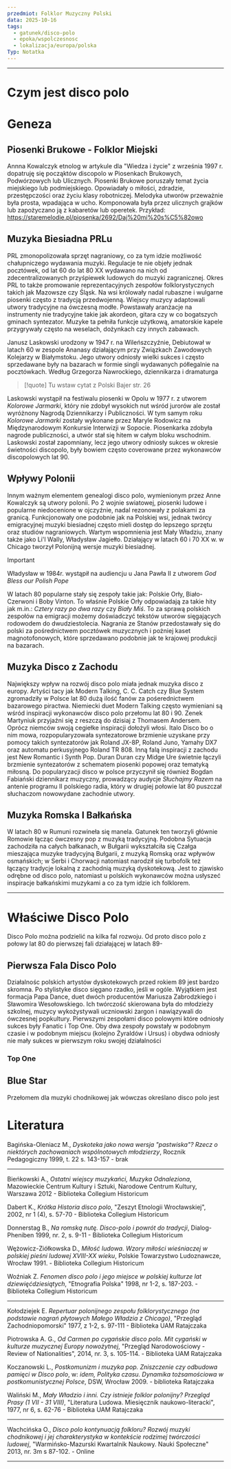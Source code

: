 ```yaml
---
przedmiot: Folklor Muzyczny Polski
data: 2025-10-16
tags:
  - gatunek/disco-polo
  - epoka/wspolczesnosc
  - lokalizacja/europa/polska
Typ: Notatka
---
```

---

# Czym jest disco polo


# Geneza
## Piosenki Brukowe - Folklor Miejski
Annna Kowalczyk etnolog w artykule dla "Wiedza i życie" z września 1997 r. dopatruję się począktów discopolo w Piosenkach Brukowych, Podwórzowych lub Ulicznych. 
Piosenki Brukowe poruszały temat życia miejskiego lub podmiejskiego. Opowiadały o miłości, zdradzie, przestępczości oraz życiu klasy robotniczej. 
Melodyka utworów przeważnie była prosta, wpadająca w ucho. Komponowała była przez ulicznych grajków lub zapożyczano ją z kabaretów lub operetek. 
Przykład:
https://staremelodie.pl/piosenka/2692/Daj%20mi%20s%C5%82owo
## Muzyka Biesiadna PRLu
PRL zmonopolizowała sprzęt nagraniowy, co za tym idzie możliwość chałupniczego wydawania muzyki. Regulacje te nie objeły jednak pocztówek, od lat 60 do lat 80 XX wydawano na nich od zdecentralizowanych przyśpiewek ludowych do muzyki zagranicznej. 
Okres PRL to także promowanie reprezentacyjnych zespołów folklorystycznych takich jak Mazowsze czy Śląsk. Na wsi królowały nadal rubaszne i wulgarne piosenki często z tradycją przedwojenną. Wiejscy muzycy adaptowali utwory tradycyjne na ówczesną modłe. Powstawały aranżacje na instrumenty nie tradycyjne takie jak akordeon, gitara czy w co bogatszych gminach syntezator. Muzyke ta pełniła funkcje użytkową, amatorskie kapele przygrywały często na weselach, dożynkach czy innych zabawach. 

Janusz Laskowski urodzony w 1947 r. na Wileńszczyźnie, Debiutował w latach 60 w zespole Ananasy działającym przy Związkach Zawodowych Kolejarzy w Białymstoku. Jego utwory odniosły wielki sukces i często sprzedawane były na bazarach w formie singli wydawanych półlegalnie na pocztówkach. Według Grzegorza Nawrockiego, dziennikarza i dramaturga 
>[!quote]
>Tu wstaw cytat z Polski Bajer str. 26


Laskowski wystąpił na festiwalu piosenki w Opolu w 1977 r. z utworem *Kolorowe Jarmarki*, który nie zdobył wysokich nut wśród jurorów ale został wyróżnony Nagrodą Dziennikarzy i Publiczności. W tym samym roku *Kolorowe Jarmarki* zostały wykonane przez Maryle Rodowicz na Międzynarodowym Konkursie Interwizji w Sopocie. Piosenkarka zdobyła nagrode publiczności, a utwór stał się hitem w całym bloku wschodnim. Laskowski został zapomniany, lecz jego utwory odniosły sukces w okresie świetności discopolo, były bowiem często coverowane przez wykonawców discopolowych lat 90.

## Wpływy Polonii
Innym ważnym elementem genealogi disco polo, wymienionym przez Anne Kowalczyk są utwory polonii. Po 2 wojnie swiatowej, piosenki ludowe i popularne niedocenione w ojczyźnie, nadal rezonowały z polakami za granicą. Funkcjonowały one podobnie jak na Polskiej wsi, jednak twórcy emigracyjnej muzyki biesiadnej często mieli dostęp do lepszego sprzętu oraz studiów nagraniowych.
Wartym wspomnienia jest Mały Władziu, znany także jako Li'l Wally, Władysław Jagiełło. Działający w latach 60 i 70 XX w. w Chicago tworzył Polonijną wersje muzyki biesiadnej. 
>[!important]
>Władysław w 1984r. wystąpił na audiencju u Jana Pawła II z utworem *God Bless our Polish Pope*

W latach 80 popularne stały się zespoły takie jak: Polskie Orły, Biało-Czerwoni i Boby Vinton. To właśnie Polskie Orły odpowiadają za takie hity jak m.in.: *Cztery razy po dwa razy* czy *Biały Miś*. To za sprawą polskich zespołów na emigracji możemy doświadczyć tekstów utworów sięgających rodowodem do dwudziestolecia. 
Nagrania ze Stanów przedostawały się do polski za pośrednictwem pocztówek muzycznych i pożniej kaset magnotofonowych, które sprzedawano podobnie jak te krajowej produkcji na bazarach.
## Muzyka Disco z Zachodu
Największy wpływ na rozwój disco polo miała jednak muzyka disco z europy. Artyści tacy jak Modern Talking, C. C. Catch czy Blue System zgromadziły w Polsce lat 80 dużą ilość fanów za pośerednictwem bazarowego piractwa. 
Niemiecki duet Modern Talking często wymieniani są wśród inspiracji wykonawców disco polo przełomu lat 80 i 90. Zenek Martyniuk przyjaźni się z reszczą do dzisiaj z Thomasem Andersem.
Oprócz niemców swoją cegiełke inspiracji dołożyli włosi. Italo Disco bo o nim mowa, rozpopularyzowała syntezatorowe brzmienie uzyskane przy pomocy takich syntezatorów jak Roland JX-8P, Roland Juno, Yamahy DX7 oraz automatu perkusyjnego Roland TR 808.
Inną falą inspiracji z zachodu jest New Romantic i Synth Pop. Duran Duran czy Midge Ure świetnie łączyli brzmienie syntezatorów z schematem piosenki popowej oraz tematyką miłosną.
Do popularyzacji disco w polsce przyczynił się również Bogdan Fabiański dziennikarz muzyczny, prowadzący audycje *Słuchajmy Razem* na antenie programu II  polskiego radia, który w drugiej połowie lat 80 puszczał słuchaczom nowowydane zachodnie utwory.
## Muzyka Romska I Bałkańska
W latach 80 w Rumuni rozwineła się manela. Gatunek ten tworzyli głównie Romowie łącząc ówczesny pop z muzyką tradycyjną. Podobna Sytuacja zachodziła na całych bałkanach, w Bułgarii wykształciła się Czałga mieszająca muzyke tradycyjną Bułgarii, z muzyką Romską oraz wpływów osmańskich; w Serbi i Chorwacji natomiast narodził się turbofolk też łączący tradycje lokalną z zachodnią muzyką dyskotekową. Jest to zjawisko odrębne od disco polo, natomiast u polskich wykonawców można usłyszeć inspiracje bałkańskimi muzykami a co za tym idzie ich folklorem.

---
# Właściwe Disco Polo
Disco Polo można podzielić na kilka fal rozwoju. Od proto disco polo z połowy lat 80 do pierwszej fali działającej w latach 89-
## Pierwsza Fala Disco Polo
Działalnośc polskich artystów dyskotekowych przed rokiem 89 jest bardzo skromna. Po stylistyke disco sięgano rzadko, jeśli w ogóle. Wyjątkiem jest formacja Papa Dance, duet dwóch producentów Mariusza Zabrodzkiego i Sławomira Wesołowskiego. Ich twórczość skierowana była do młodzieży szkolnej, muzycy wykożystywali uczniowski żargon i nawiązywali do ówczesnej popkultury. 
Pierwszymi zespołami disco polowymi które odniosły sukces były Fanatic i Top One. Oby dwa zespoły powstały w podobnym czasie i w podobnym miejscu (kolejno Żyraldów i Ursus) i obydwa odniosły nie mały sukces w pierwszym roku swojej działalności
### Top One

## Blue Star
Przełomem dla muzyki chodnikowej jak wówczas określano disco polo jest 




# Literatura
Bagińska-Oleniacz M., *Dyskoteka jako nowa wersja "pastwiska"? Rzecz o niektórych zachowaniach wspólnotowych młodzierzy*, Rocznik Pedagogiczny 1999, t. 22 s. 143-157 - brak

---

Bieńkowski A., *Ostatni wiejscy muzykańci, Muzyka Odnaleziona*, Mazowieckie Centrum Kultury i Sztuki, Narodowe Centrum Kultury, Warszawa 2012 - Biblioteka Collegium Historicum

Dabert K., *Krótka Historia disco polo*, "Zeszyt Etnologii Wrocławskiej", 2002, nr 1 (4), s. 57-70 - Biblioteka Collegium Historicum

Donnerstag B., *Na romską nutę. Disco-polo i powrót do tradycji*, Dialog-Pheniben 1999, nr. 2, s. 9-11 - Biblioteka Collegium Historicum

Wężowicz-Ziółkowska D., *Miłość ludowa. Wzory miłości wieśniaczej w polskiej pieśni ludowej XVIII-XX wieku*, Polskie Towarzystwo Ludoznawcze, Wrocław 1991. - Biblioteka Collegium Historicum

Woźniak Z. *Fenomen disco polo i jego miejsce w polskiej kulturze lat dziewięćdziesiątych*, "Etnografia Polska" 1998, nr 1-2, s. 187-203. - Biblioteka Collegium Historicum

---

Kołodziejek E. *Repertuar polonijnego zespołu folklorystycznego (na podstawie nagrań płytowych Małego Władzia z Chicago)*, "Przegląd Zachodniopomorski" 1977, z 1-2, s. 97-111 - Biblioteka UAM Ratajczaka

Piotrowska A. G., *Od Carmen po cygańskie disco polo. Mit cygański w kulturze muzycznej Europy nowożytnej*, "Przegląd Narodowościowy - Review of Nationalities", 2014, nr. 3, s. 105-114. - Biblioteka UAM Ratajczaka

Koczanowski L., *Postkomunizm i muzyka pop. Zniszczenie czy odbudowa pamięci w Disco polo*, w: *idem, Polityka czasu. Dynamika tożsamościowa w postkomunistycznej Polsce*, DSW, Wrocław 2009. - biblioteka Ratajczaka

Waliński M., *Mały Władzio i inni. Czy istnieje folklor polonijny? Przegląd Prasy (1 VII - 31 VIII)*, "Literatura Ludowa. Miesięcznik naukowo-literacki", 1977, nr 6, s. 62-76 - Biblioteka UAM Ratajczaka

---

Wachcińska O., *Disco polo kontynuacją folkloru? Rozwój muzyki chodnikowej i jej charakterystyka w kontekście rodzimej twórczości ludowej*, "Warmińsko-Mazurski Kwartalnik Naukowy. Nauki Społeczne" 2013, nr. 3m s 87-102. - Online




---